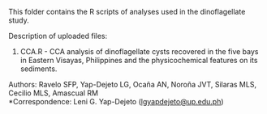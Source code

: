 This folder contains the R scripts of analyses used in the dinoflagellate study. 

Description of uploaded files:

1. CCA.R - CCA analysis of dinoflagellate cysts recovered in the five bays in Eastern Visayas, Philippines and the physicochemical features on its sediments. 

Authors: Ravelo SFP, Yap-Dejeto LG, Ocaña AN, Noroña JVT, Silaras MLS, Cecilio MLS, Amascual RM    
*Correspondence: Leni G. Yap-Dejeto (lgyapdejeto@up.edu.ph)
